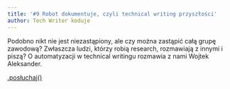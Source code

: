 ```yaml
---
title: '#9 Robot dokumentuje, czyli technical writing przyszłości'
author: Tech Writer koduje
---
```


Podobno nikt nie jest niezastąpiony, ale czy można zastąpić całą grupę zawodową?
Zwłaszcza ludzi, którzy robią research, rozmawiają z innymi i piszą? O
automatyzacji w technical writingu rozmawia z nami Wojtek Aleksander.

<a class="brandButton" href="https://anchor.fm/docdeveloper/episodes/9-Robot-dokumentuje--czyli-technical-writing-przyszoci-e7p204/a-at2688" target="_blank" rel="noopener noreferrer">.posłuchaj()</a>
